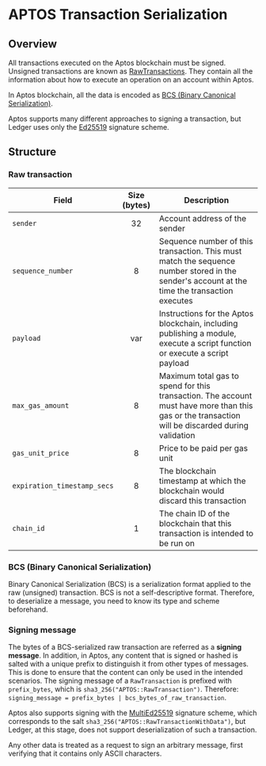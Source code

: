 # APTOS Transaction Serialization

## Overview

All transactions executed on the Aptos blockchain must be signed. Unsigned transactions are known as [RawTransactions](https://aptos.dev/guides/creating-a-signed-transaction/#raw-transaction). They contain all the information about how to execute an operation on an account within Aptos.

In Aptos blockchain, all the data is encoded as [BCS (Binary Canonical Serialization)](https://aptos.dev/guides/creating-a-signed-transaction/#bcs).

Aptos supports many different approaches to signing a transaction, but Ledger uses only the [Ed25519](https://en.wikipedia.org/wiki/EdDSA#Ed25519) signature scheme.

## Structure

### Raw transaction

| Field                       | Size (bytes) | Description                                                                                                                                      |
| --------------------------- | :----------: | ------------------------------------------------------------------------------------------------------------------------------------------------ |
| `sender`                    |      32      | Account address of the sender                                                                                                                    |
| `sequence_number`           |      8       | Sequence number of this transaction. This must match the sequence number stored in the sender's account at the time the transaction executes     |
| `payload`                   |     var      | Instructions for the Aptos blockchain, including publishing a module, execute a script function or execute a script payload                      |
| `max_gas_amount`            |      8       | Maximum total gas to spend for this transaction. The account must have more than this gas or the transaction will be discarded during validation |
| `gas_unit_price`            |      8       | Price to be paid per gas unit                                                                                                                    |
| `expiration_timestamp_secs` |      8       | The blockchain timestamp at which the blockchain would discard this transaction                                                                  |
| `chain_id`                  |      1       | The chain ID of the blockchain that this transaction is intended to be run on                                                                    |

### BCS (Binary Canonical Serialization)

Binary Canonical Serialization (BCS) is a serialization format applied to the raw (unsigned) transaction. BCS is not a self-descriptive format. Therefore, to deserialize a message, you need to know its type and scheme beforehand.

### Signing message

The bytes of a BCS-serialized raw transaction are referred as a **signing message**.
In addition, in Aptos, any content that is signed or hashed is salted with a unique prefix to distinguish it from other types of messages. This is done to ensure that the content can only be used in the intended scenarios. The signing message of a `RawTransaction` is prefixed with `prefix_bytes`, which is `sha3_256("APTOS::RawTransaction")`. Therefore: `signing_message = prefix_bytes | bcs_bytes_of_raw_transaction`.

Aptos also supports signing with the [MultiEd25519](https://aptos.dev/concepts/accounts#multi-signer-authentication) signature scheme, which corresponds to the salt `sha3_256("APTOS::RawTransactionWithData")`, but Ledger, at this stage, does not support deserialization of such a transaction.

Any other data is treated as a request to sign an arbitrary message, first verifying that it contains only ASCII characters.
